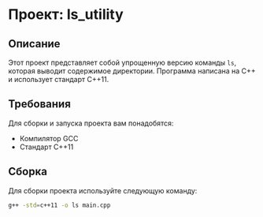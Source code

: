 # Проект: ls_utility

## Описание
Этот проект представляет собой упрощенную версию команды `ls`, которая выводит содержимое директории. Программа написана на C++ и использует стандарт C++11.

## Требования
Для сборки и запуска проекта вам понадобятся:

- Компилятор GCC
- Стандарт C++11

## Сборка
Для сборки проекта используйте следующую команду:

```bash
g++ -std=c++11 -o ls main.cpp
